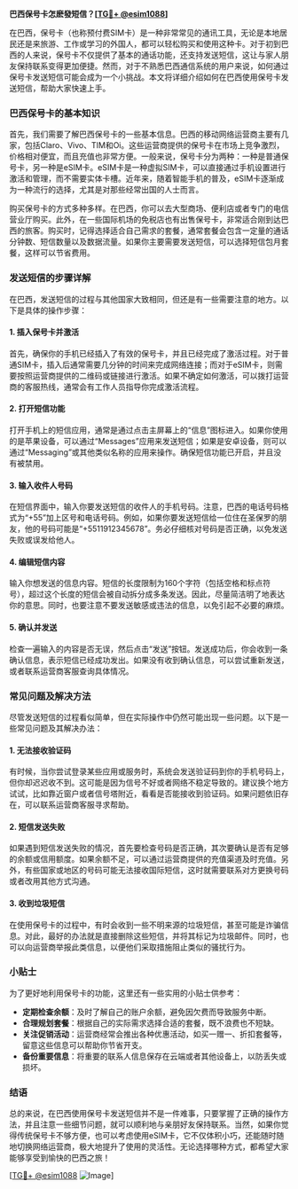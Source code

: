 **巴西保号卡怎麽發短信？[[TG💪+ @esim1088](https://t.me/s/esim1088)]**

在巴西，保号卡（也称预付费SIM卡）是一种非常常见的通讯工具，无论是本地居民还是来旅游、工作或学习的外国人，都可以轻松购买和使用这种卡。对于初到巴西的人来说，保号卡不仅提供了基本的通话功能，还支持发送短信，这让与家人朋友保持联系变得更加便捷。然而，对于不熟悉巴西通信系统的用户来说，如何通过保号卡发送短信可能会成为一个小挑战。本文将详细介绍如何在巴西使用保号卡发送短信，帮助大家快速上手。

### 巴西保号卡的基本知识

首先，我们需要了解巴西保号卡的一些基本信息。巴西的移动网络运营商主要有几家，包括Claro、Vivo、TIM和Oi。这些运营商提供的保号卡在市场上竞争激烈，价格相对便宜，而且充值也非常方便。一般来说，保号卡分为两种：一种是普通保号卡，另一种是eSIM卡。eSIM卡是一种虚拟SIM卡，可以直接通过手机设置进行激活和管理，而不需要实体卡槽。近年来，随着智能手机的普及，eSIM卡逐渐成为一种流行的选择，尤其是对那些经常出国的人士而言。

购买保号卡的方式多种多样。在巴西，你可以去大型商场、便利店或者专门的电信营业厅购买。此外，在一些国际机场的免税店也有出售保号卡，非常适合刚到达巴西的旅客。购买时，记得选择适合自己需求的套餐，通常套餐会包含一定量的通话分钟数、短信数量以及数据流量。如果你主要需要发送短信，可以选择短信包月套餐，这样可以节省费用。

### 发送短信的步骤详解

在巴西，发送短信的过程与其他国家大致相同，但还是有一些需要注意的地方。以下是具体的操作步骤：

#### 1. 插入保号卡并激活

首先，确保你的手机已经插入了有效的保号卡，并且已经完成了激活过程。对于普通SIM卡，插入后通常需要几分钟的时间来完成网络连接；而对于eSIM卡，则需要按照运营商提供的二维码或链接进行激活。如果不确定如何激活，可以拨打运营商的客服热线，通常会有工作人员指导你完成激活流程。

#### 2. 打开短信功能

打开手机上的短信应用，通常是通过点击主屏幕上的“信息”图标进入。如果你使用的是苹果设备，可以通过“Messages”应用来发送短信；如果是安卓设备，则可以通过“Messaging”或其他类似名称的应用来操作。确保短信功能已开启，并且没有被禁用。

#### 3. 输入收件人号码

在短信界面中，输入你要发送短信的收件人的手机号码。注意，巴西的电话号码格式为“+55”加上区号和电话号码。例如，如果你要发送短信给一位住在圣保罗的朋友，他的号码可能是“+5511912345678”。务必仔细核对号码是否正确，以免发送失败或误发给他人。

#### 4. 编辑短信内容

输入你想发送的信息内容。短信的长度限制为160个字符（包括空格和标点符号），超过这个长度的短信会被自动拆分成多条发送。因此，尽量简洁明了地表达你的意思。同时，也要注意不要发送敏感或违法的信息，以免引起不必要的麻烦。

#### 5. 确认并发送

检查一遍输入的内容是否无误，然后点击“发送”按钮。发送成功后，你会收到一条确认信息，表示短信已经成功发出。如果没有收到确认信息，可以尝试重新发送，或者联系运营商客服查询具体情况。

### 常见问题及解决方法

尽管发送短信的过程看似简单，但在实际操作中仍然可能出现一些问题。以下是一些常见问题及其解决办法：

#### 1. 无法接收验证码

有时候，当你尝试登录某些应用或服务时，系统会发送验证码到你的手机号码上，但你却迟迟收不到。这可能是因为信号不好或者网络不稳定导致的。建议换个地方试试，比如靠近窗户或者信号塔附近，看看是否能接收到验证码。如果问题依旧存在，可以联系运营商客服寻求帮助。

#### 2. 短信发送失败

如果遇到短信发送失败的情况，首先要检查号码是否正确，其次要确认是否有足够的余额或信用额度。如果余额不足，可以通过运营商提供的充值渠道及时充值。另外，有些国家或地区的号码可能无法接收国际短信，这时就需要联系对方更换号码或者改用其他方式沟通。

#### 3. 收到垃圾短信

在使用保号卡的过程中，有时会收到一些不明来源的垃圾短信，甚至可能是诈骗信息。对此，最好的办法就是直接删除这些短信，并将其标记为垃圾邮件。同时，也可以向运营商举报此类信息，以便他们采取措施阻止类似的骚扰行为。

### 小贴士

为了更好地利用保号卡的功能，这里还有一些实用的小贴士供参考：

- **定期检查余额**：及时了解自己的账户余额，避免因欠费而导致服务中断。
- **合理规划套餐**：根据自己的实际需求选择合适的套餐，既不浪费也不短缺。
- **关注促销活动**：运营商经常会推出各种优惠活动，如买一赠一、折扣套餐等，留意这些信息可以帮助你节省开支。
- **备份重要信息**：将重要的联系人信息保存在云端或者其他设备上，以防丢失或损坏。

### 结语

总的来说，在巴西使用保号卡发送短信并不是一件难事，只要掌握了正确的操作方法，并且注意一些细节问题，就可以顺利地与亲朋好友保持联系。当然，如果你觉得传统保号卡不够方便，也可以考虑使用eSIM卡，它不仅体积小巧，还能随时随地切换网络运营商，极大地提升了使用的灵活性。无论选择哪种方式，都希望大家能够享受到愉快的巴西之旅！

[[TG💪+ @esim1088](https://t.me/s/esim1088) ![Image](https://i.postimg.cc/4NQfJmqS/Snipaste-2025-05-13-00-14-12.png)]